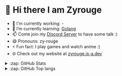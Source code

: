 # 👋 Hi there I am Zyrouge

- 🔭 I'm currently working: -
- 🌱 I’m currently learning: [Golang](https://go.dev/)
- 📫 Come join my [Discord Server](https://zyrouge.is-a.dev/redirect/discord) to have some talk :)
- 😄 Pronouns: zy-rouge
- ⚡ Fun fact: I play games and watch anime :)
- 🌐 Check out my website at [zyrouge.is-a.dev](https://zyrouge.is-a.dev/)

</details>

<details>
  <summary>:zap: GitHub Stats</summary>

  [![Status](https://github-readme-stats.vercel.app/api?username=zyrouge&show_icons=true&hide_border=true&theme=radical)](https://github.com/zyrouge)

</details>

<details>
  <summary>:zap: GitHub Top langs </summary>

  [![Top Langs](https://github-readme-stats.vercel.app/api/top-langs/?username=zyrouge&layout=compact&theme=radical)](https://github.com/zyrouge)

</details>

